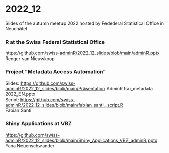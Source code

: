 # 2022_12

Slides of the autumn meetup 2022 hosted by Fedederal Statistical Office in Neuchâtel

### R at the Swiss Federal Statistical Office
https://github.com/swiss-adminR/2022_12_slides/blob/main/adminR.pptx  
Renger van Nieuwkoop

### Project "Metadata Access Automation"
Slides: https://github.com/swiss-adminR/2022_12_slides/blob/main/Präsentation AdminR fso_metadata 2022_EN.pptx  
Script: https://github.com/swiss-adminR/2022_12_slides/blob/main/fabian_santi._script.R  
Fabian Santi

### Shiny Applications at VBZ
https://github.com/swiss-adminR/2022_12_slides/blob/main/Shiny_Applications_VBZ_adminR.pptx  
Yana Neuenschwander
